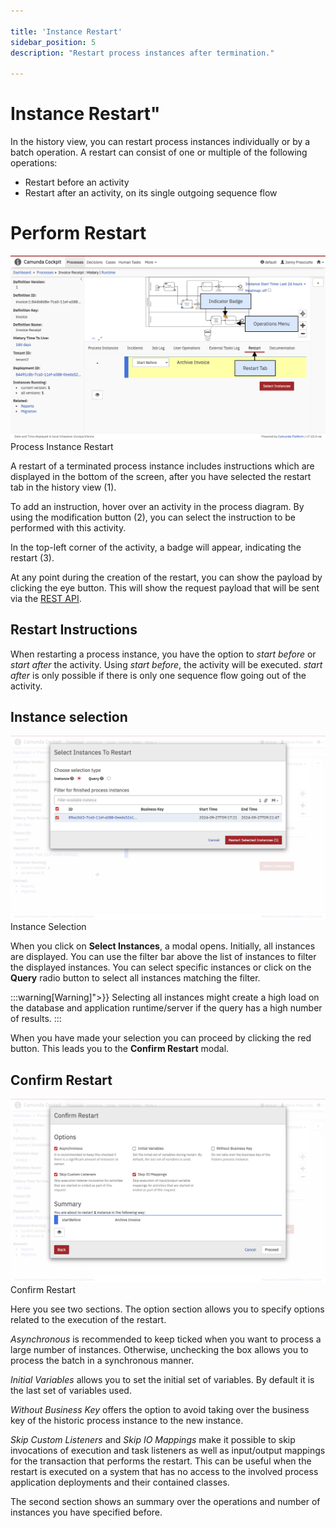 ```yaml
---

title: 'Instance Restart'
sidebar_position: 5
description: "Restart process instances after termination."

---
```

# Instance Restart"


In the history view, you can restart process instances individually or by a batch operation. A restart can consist of one or multiple of the following operations:

* Restart before an activity
* Restart after an activity, on its single outgoing sequence flow


# Perform Restart


![Example img](./../img/cockpit-restart.png)Process Instance Restart

A restart of a terminated process instance includes instructions which are displayed in the bottom of the screen, after you have selected the restart tab in the history view (1).

To add an instruction, hover over an activity in the process diagram. By using the modification button (2), you can select the instruction to be performed with this activity.

In the top-left corner of the activity, a badge will appear, indicating the restart (3).

At any point during the creation of the restart, you can show the payload by clicking the eye button. This will show the request payload that will be sent via the [REST API](../reference/rest/index.md).


## Restart Instructions

When restarting a process instance, you have the option to *start before* or *start after* the activity. Using *start before*, the activity will be executed. *start after* is only possible if there is only one sequence flow going out of the activity.

## Instance selection

![Example img](./../img/cockpit-restart-instance-selection.png)Instance Selection

When you click on **Select Instances**, a modal opens. Initially, all instances are displayed.
You can use the filter bar above the list of instances to filter the displayed instances.
You can select specific instances or click on the **Query** radio button to select all instances matching the filter.

:::warning[Warning]">}}
Selecting all instances might create a high load on the database and application runtime/server if the query has a high number of results.
:::

When you have made your selection you can proceed by clicking the red button. This leads you to the **Confirm Restart** modal.


## Confirm Restart

![Example img](./../img/cockpit-restart-confirm.png)Confirm Restart

Here you see two sections. The option section allows you to specify options related to the execution of the restart.

*Asynchronous* is recommended to keep ticked when you want to process a large number of instances. Otherwise, unchecking the box allows you to process the batch in a synchronous manner.

*Initial Variables* allows you to set the initial set of variables. By default it is the last set of variables used.

*Without Business Key* offers the option to avoid taking over the business key of the historic process instance to the new instance.

*Skip Custom Listeners* and *Skip IO Mappings* make it possible to skip invocations of execution and task listeners as well as input/output mappings for the transaction that performs the restart. This can be useful when the restart is executed on a system that has no access to the involved process application deployments and their contained classes.

The second section shows an summary over the operations and number of instances you have specified before.
